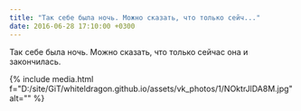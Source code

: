 ```yaml
---
title: "Так себе была ночь. Можно сказать, что только сейч..."
date: 2016-06-28 17:10:00 +0300
---
```


Так себе была ночь. Можно сказать, что только сейчас она и закончилась.

{% include media.html f="D:/site/GiT/whiteldragon.github.io/assets/vk_photos/1/NOktrJlDA8M.jpg" alt="" %}
